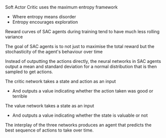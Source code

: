 Soft Actor Critic uses the maximum entropy framework
- Where entropy means disorder
- Entropy encourages exploration

Reward curves of SAC agents during training tend to have much less rolling variance

The goal of SAC agents is to not just to maximise the total reward but the stochasticity of the agent's behaviour over time

Instead of outputting the actions directly, the neural networks in SAC agents output a mean and standard deviation for a normal distribution that is then sampled to get actions.

The critic network takes a state and action as an input
- And outputs a value indicating whether the action taken was good or terrible

The value network takes a state as an input
- And outputs a value indicating whether the state is valuable or not

The interplay of the three networks produces an agent that predicts the best sequence of actions to take over time.